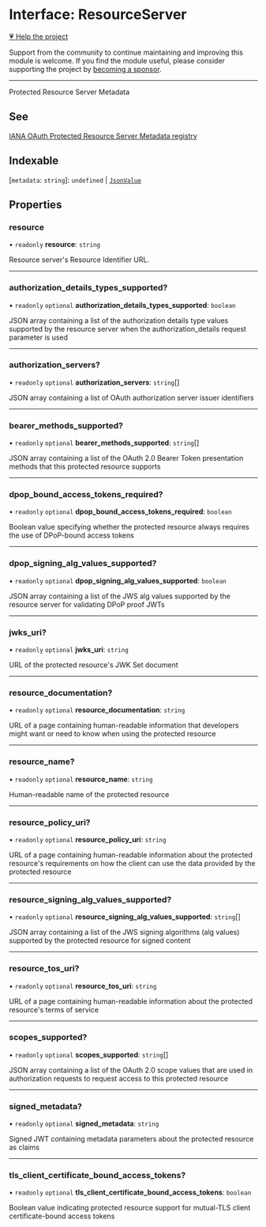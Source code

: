 # Interface: ResourceServer

[💗 Help the project](https://github.com/sponsors/panva)

Support from the community to continue maintaining and improving this module is welcome. If you find the module useful, please consider supporting the project by [becoming a sponsor](https://github.com/sponsors/panva).

***

Protected Resource Server Metadata

## See

[IANA OAuth Protected Resource Server Metadata registry](https://www.iana.org/assignments/oauth-parameters/oauth-parameters.xhtml#protected-resource-metadata)

## Indexable

\[`metadata`: `string`\]: `undefined` \| [`JsonValue`](../type-aliases/JsonValue.md)

## Properties

### resource

• `readonly` **resource**: `string`

Resource server's Resource Identifier URL.

***

### authorization\_details\_types\_supported?

• `readonly` `optional` **authorization\_details\_types\_supported**: `boolean`

JSON array containing a list of the authorization details type values supported by the resource
server when the authorization_details request parameter is used

***

### authorization\_servers?

• `readonly` `optional` **authorization\_servers**: `string`[]

JSON array containing a list of OAuth authorization server issuer identifiers

***

### bearer\_methods\_supported?

• `readonly` `optional` **bearer\_methods\_supported**: `string`[]

JSON array containing a list of the OAuth 2.0 Bearer Token presentation methods that this
protected resource supports

***

### dpop\_bound\_access\_tokens\_required?

• `readonly` `optional` **dpop\_bound\_access\_tokens\_required**: `boolean`

Boolean value specifying whether the protected resource always requires the use of DPoP-bound
access tokens

***

### dpop\_signing\_alg\_values\_supported?

• `readonly` `optional` **dpop\_signing\_alg\_values\_supported**: `boolean`

JSON array containing a list of the JWS alg values supported by the resource server for
validating DPoP proof JWTs

***

### jwks\_uri?

• `readonly` `optional` **jwks\_uri**: `string`

URL of the protected resource's JWK Set document

***

### resource\_documentation?

• `readonly` `optional` **resource\_documentation**: `string`

URL of a page containing human-readable information that developers might want or need to know
when using the protected resource

***

### resource\_name?

• `readonly` `optional` **resource\_name**: `string`

Human-readable name of the protected resource

***

### resource\_policy\_uri?

• `readonly` `optional` **resource\_policy\_uri**: `string`

URL of a page containing human-readable information about the protected resource's requirements
on how the client can use the data provided by the protected resource

***

### resource\_signing\_alg\_values\_supported?

• `readonly` `optional` **resource\_signing\_alg\_values\_supported**: `string`[]

JSON array containing a list of the JWS signing algorithms (alg values) supported by the
protected resource for signed content

***

### resource\_tos\_uri?

• `readonly` `optional` **resource\_tos\_uri**: `string`

URL of a page containing human-readable information about the protected resource's terms of
service

***

### scopes\_supported?

• `readonly` `optional` **scopes\_supported**: `string`[]

JSON array containing a list of the OAuth 2.0 scope values that are used in authorization
requests to request access to this protected resource

***

### signed\_metadata?

• `readonly` `optional` **signed\_metadata**: `string`

Signed JWT containing metadata parameters about the protected resource as claims

***

### tls\_client\_certificate\_bound\_access\_tokens?

• `readonly` `optional` **tls\_client\_certificate\_bound\_access\_tokens**: `boolean`

Boolean value indicating protected resource support for mutual-TLS client certificate-bound
access tokens
